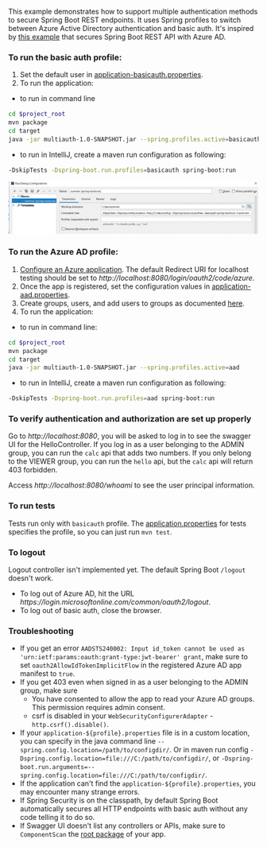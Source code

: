 This example demonstrates how to support multiple authentication methods to secure Spring Boot REST endpoints. It uses Spring profiles to switch between Azure Active Directory authentication and basic auth. It's inspired by [this example](https://github.com/microsoft/azure-spring-boot/tree/master/azure-spring-boot-samples/azure-active-directory-spring-boot-backend-sample) that secures Spring Boot REST API with Azure AD.

### To run the basic auth profile:
1. Set the default user in [application-basicauth.properties](src/main/resources/application-basicauth.properties).
2. To run the application:
  *  to run in command line
```bash
cd $project_root
mvn package
cd target
java -jar multiauth-1.0-SNAPSHOT.jar --spring.profiles.active=basicauth
```
  *  to run in IntelliJ, create a maven run configuration as following:
```bash
-DskipTests -Dspring-boot.run.profiles=basicauth spring-boot:run 
```

![Alt text](IntelliJRunConfig.GIF?raw=true "IntelliJ Maven Run Config") 

### To run the Azure AD profile:
1. [Configure an Azure application](https://docs.microsoft.com/en-us/azure/active-directory/develop/v1-protocols-oauth-code#register-your-application-with-your-ad-tenant). The default Redirect URI for localhost testing should be set to *http<nolink>://localhost:8080/login/oauth2/code/azure*.  
2. Once the app is registered, set the configuration values in [application-aad.properties](src/main/resources/application-aad.properties).
3. Create groups, users, and add users to groups as documented [here](https://docs.microsoft.com/en-us/azure/active-directory/fundamentals/active-directory-groups-create-azure-portal).
4. To run the application:
  *  to run in command line:
```bash
cd $project_root
mvn package
cd target
java -jar multiauth-1.0-SNAPSHOT.jar --spring.profiles.active=aad
```
  *  to run in IntelliJ, create a maven run configuration as following:
```bash
-DskipTests -Dspring-boot.run.profiles=aad spring-boot:run 
```

### To verify authentication and authorization are set up properly
Go to *http<nolink>://localhost:8080*, you will be asked to log in to see the swagger UI for the HelloController.  If you log in as a user belonging to the ADMIN group, you can run the ```calc``` api that adds two numbers. If you only belong to the VIEWER group, you can run the ```hello``` api, but the ```calc``` api will return 403 forbidden. 

Access *http<nolink>://localhost:8080/whoami* to see the user principal information.

### To run tests 
Tests run only with ```basicauth``` profile. The [application.properties](src/test/resources/application.properties) for tests specifies the profile, so you can just run ```mvn test```.

### To logout
Logout controller isn't implemented yet. The default Spring Boot ```/logout``` doesn't work. 
* To log out of Azure AD, hit the URL *https<nolink>://login.microsoftonline.com/common/oauth2/logout*.  
* To log out of basic auth, close the browser.

### Troubleshooting
* If you get an error ```AADSTS240002: Input id_token cannot be used as 'urn:ietf:params:oauth:grant-type:jwt-bearer' grant```, make sure to set ```oauth2AllowIdTokenImplicitFlow``` in the registered Azure AD app manifest to ```true```.
* If you get 403 even when signed in as a user belonging to the ADMIN group, make sure 
  *  You have consented to allow the app to read your Azure AD groups. This permission requires admin consent. 
  *  csrf is disabled in your ```WebSecurityConfigurerAdapter``` - ```http.csrf().disable()```.
* If your ```application-${profile}.properties``` file is in a custom location, you can specify in the java command line ```--spring.config.location=/path/to/configdir/```. Or in maven run config ```-Dspring.config.location=file:///C:/path/to/configdir/```, or ```-Dspring-boot.run.arguments=--spring.config.location=file:///C:/path/to/configdir/```.
* If the application can't find the ```application-${profile}.properties```, you may encounter many strange errors.
* If Spring Security is on the classpath, by default Spring Boot automatically secures all HTTP endpoints with basic auth without any code telling it to do so. 
* If Swagger UI doesn't list any controllers or APIs, make sure to ```ComponentScan``` the [root package](src/main/java/org/summer/App.java#L10) of your app. 
